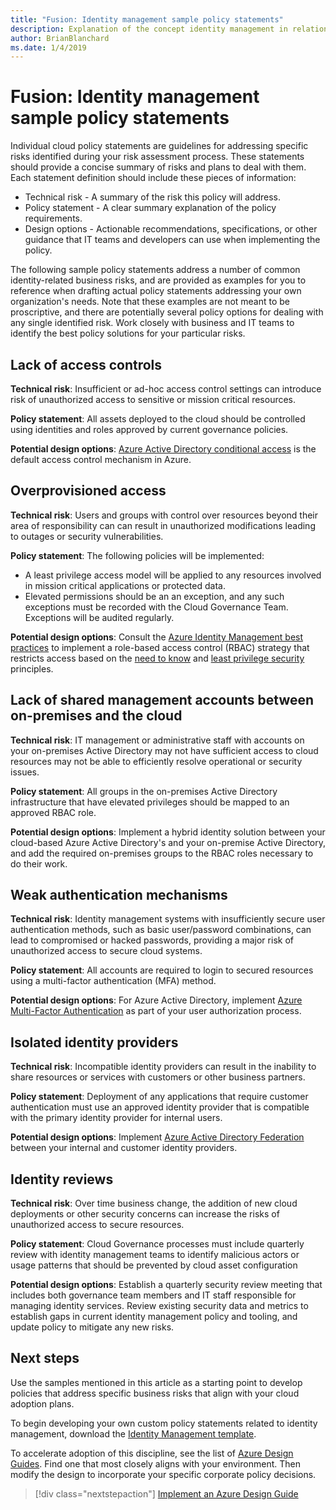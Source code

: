 ```yaml
---
title: "Fusion: Identity management sample policy statements"
description: Explanation of the concept identity management in relation to cloud governance
author: BrianBlanchard
ms.date: 1/4/2019
---
```


# Fusion: Identity management sample policy statements

Individual cloud policy statements are guidelines for addressing specific risks identified during your risk assessment process. These statements should provide a concise summary of risks and plans to deal with them. Each statement definition should include these pieces of information:

- Technical risk - A summary of the risk this policy will address.
- Policy statement - A clear summary explanation of the policy requirements.
- Design options - Actionable recommendations, specifications, or other guidance that IT teams and developers can use when implementing the policy.

The following sample policy statements address a number of common identity-related business risks, and are provided as examples for you to reference when drafting actual policy statements addressing your own organization's needs. Note that these examples are not meant to be proscriptive, and there are potentially several policy options for dealing with any single identified risk. Work closely with business and IT teams to identify the best policy solutions for your particular risks.  

## Lack of access controls

**Technical risk**: Insufficient or ad-hoc access control settings can introduce risk of unauthorized access to sensitive or mission critical resources.

**Policy statement**: All assets deployed to the cloud should be controlled using identities and roles approved by current governance policies.

**Potential design options**: [Azure Active Directory conditional access](https://docs.microsoft.com/en-us/azure/active-directory/conditional-access/overview) is the default access control mechanism in Azure.

## Overprovisioned access

**Technical risk**: Users and groups with control over resources beyond their area of responsibility can can result in unauthorized modifications leading to outages or security vulnerabilities.

**Policy statement**: The following policies will be implemented: 

- A least privilege access model will be applied to any resources involved in mission critical applications or protected data. 
- Elevated permissions should be an an exception, and any such exceptions must be recorded with the Cloud Governance Team. Exceptions will be audited regularly.

**Potential design options**: Consult the [Azure Identity Management best practices](https://docs.microsoft.com/en-us/azure/security/azure-security-identity-management-best-practices) to implement  a role-based access control (RBAC) strategy that restricts access based on the [need to know](https://en.wikipedia.org/wiki/Need_to_know) and [least privilege security](https://en.wikipedia.org/wiki/Principle_of_least_privilege) principles.


## Lack of shared management accounts between on-premises and the cloud

**Technical risk**: IT management or administrative staff with accounts on your on-premises Active Directory may not have sufficient access to cloud resources may not be able to efficiently resolve operational or security issues.

**Policy statement**: All groups in the on-premises Active Directory infrastructure that have elevated privileges should be mapped to an approved RBAC role.

**Potential design options**: Implement a hybrid identity solution between your cloud-based Azure Active Directory's and your on-premise Active Directory, and add the required on-premises groups to the RBAC roles necessary to do their work.

## Weak authentication mechanisms

**Technical risk**: Identity management systems with insufficiently secure user authentication methods, such as basic user/password combinations, can lead to compromised or hacked passwords, providing a major risk of unauthorized access to secure cloud systems.

**Policy statement**: All accounts are required to login to secured resources using a multi-factor authentication (MFA) method.

**Potential design options**: For Azure Active Directory, implement [Azure Multi-Factor Authentication](https://docs.microsoft.com/en-us/azure/active-directory/authentication/concept-mfa-howitworks) as part of your user authorization process.

## Isolated identity providers

**Technical risk**: Incompatible identity providers can result in the inability to share resources or services with customers or other business partners.

**Policy statement**: Deployment of any applications that require customer authentication must use an approved identity provider that is compatible with the primary identity provider for internal users.

**Potential design options**: Implement [Azure Active Directory Federation](https://docs.microsoft.com/en-us/azure/active-directory/hybrid/whatis-fed) between your internal and customer identity providers.

## Identity reviews

**Technical risk**: Over time business change, the addition of new cloud deployments or other security concerns can increase the risks of unauthorized access to secure resources.

**Policy statement**: Cloud Governance processes must include quarterly review with identity management teams to identify malicious actors or usage patterns that should be prevented by cloud asset configuration

**Potential design options**: Establish a quarterly security review meeting that includes both governance team members and IT staff responsible for managing identity services. Review existing security data and metrics to establish gaps in current identity management policy and tooling, and update policy to mitigate any new risks.

## Next steps

Use the samples mentioned in this article as a starting point to develop policies that address specific business risks that align with your cloud adoption plans.

To begin developing your own custom policy statements related to identity management, download the [Identity Management template](template.md).

To accelerate adoption of this discipline, see the list of [Azure Design Guides](../design-guides/overview.md). Find one that most closely aligns with your environment. Then modify the design to incorporate your specific corporate policy decisions.

> [!div class="nextstepaction"]
> [Implement an Azure Design Guide](../design-guides/overview.md)
